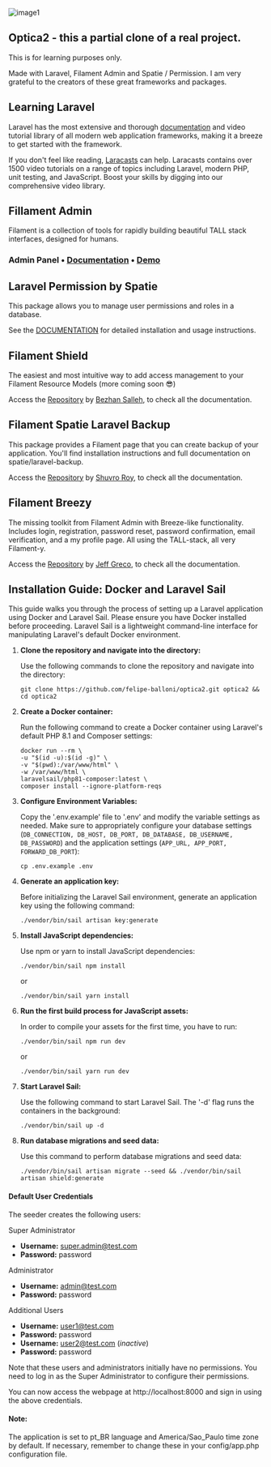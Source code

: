 ![image1](https://user-images.githubusercontent.com/19998735/154263601-ac603d1b-5e4a-4c1b-85d7-1d105e1b8f5f.png)


## Optica2 - this a partial clone of a real project.

This is for learning purposes only.

Made with Laravel, Filament Admin and Spatie / Permission. I am very grateful to the creators of these great frameworks and packages.

## Learning Laravel

Laravel has the most extensive and thorough [documentation](https://laravel.com/docs) and video tutorial library of all modern web application frameworks, making it a breeze to get started with the framework.

If you don't feel like reading, [Laracasts](https://laracasts.com) can help. Laracasts contains over 1500 video tutorials on a range of topics including Laravel, modern PHP, unit testing, and JavaScript. Boost your skills by digging into our comprehensive video library.

## Fillament Admin

Filament is a collection of tools for rapidly building beautiful TALL stack interfaces, designed for humans.

### Admin Panel • [Documentation](https://filamentadmin.com/docs/admin) • [Demo](https://demo.filamentadmin.com)

## Laravel Permission by Spatie

This package allows you to manage user permissions and roles in a database.

See the [DOCUMENTATION](https://docs.spatie.be/laravel-permission/) for detailed installation and usage instructions.

## Filament Shield

The easiest and most intuitive way to add access management to your Filament Resource Models (more coming soon 😎)

Access the [Repository](https://github.com/bezhanSalleh/filament-shield) by [Bezhan Salleh](https://github.com/bezhanSalleh), to check all the documentation.

## Filament Spatie Laravel Backup

This package provides a Filament page that you can create backup of your application. You'll find installation instructions and full documentation on spatie/laravel-backup.

Access the [Repository](https://github.com/shuvroroy/filament-spatie-laravel-backup) by [Shuvro Roy](https://github.com/shuvroroy), to check all the documentation.

## Filament Breezy

The missing toolkit from Filament Admin with Breeze-like functionality. Includes login, registration, password reset, password confirmation, email verification, and a my profile page. All using the TALL-stack, all very Filament-y.

Access the [Repository](https://github.com/jeffgreco13/filament-breezy) by [Jeff Greco](https://github.com/jeffgreco13), to check all the documentation.

## Installation Guide: Docker and Laravel Sail

This guide walks you through the process of setting up a Laravel application using Docker and Laravel Sail. Please ensure you have Docker installed before proceeding. Laravel Sail is a lightweight command-line interface for manipulating Laravel's default Docker environment.

1. **Clone the repository and navigate into the directory:**

   Use the following commands to clone the repository and navigate into the directory:

    ```shell
    git clone https://github.com/felipe-balloni/optica2.git optica2 && cd optica2
    ```

2. **Create a Docker container:**

   Run the following command to create a Docker container using Laravel's default PHP 8.1 and Composer settings:

    ```shell
    docker run --rm \
    -u "$(id -u):$(id -g)" \
    -v "$(pwd):/var/www/html" \
    -w /var/www/html \
    laravelsail/php81-composer:latest \
    composer install --ignore-platform-reqs
    ```

3. **Configure Environment Variables:**

   Copy the '.env.example' file to '.env' and modify the variable settings as needed. Make sure to appropriately configure your database settings (`DB_CONNECTION, DB_HOST, DB_PORT, DB_DATABASE, DB_USERNAME, DB_PASSWORD`) and the application settings (`APP_URL, APP_PORT, FORWARD_DB_PORT`):

    ```shell
    cp .env.example .env
    ```

4. **Generate an application key:**

   Before initializing the Laravel Sail environment, generate an application key using the following command:

    ```shell
    ./vendor/bin/sail artisan key:generate
    ```

5. **Install JavaScript dependencies:**

   Use npm or yarn to install JavaScript dependencies:

    ```shell
    ./vendor/bin/sail npm install
    ```

   or

    ```shell
    ./vendor/bin/sail yarn install
    ```

6. **Run the first build process for JavaScript assets:**

   In order to compile your assets for the first time, you have to run:

    ```shell
    ./vendor/bin/sail npm run dev
    ```

   or

    ```shell
    ./vendor/bin/sail yarn run dev
    ```

7. **Start Laravel Sail:**

   Use the following command to start Laravel Sail. The '-d' flag runs the containers in the background:

    ```shell
    ./vendor/bin/sail up -d
    ```

8. **Run database migrations and seed data:**

   Use this command to perform database migrations and seed data:

    ```shell
    ./vendor/bin/sail artisan migrate --seed && ./vendor/bin/sail artisan shield:generate
    ```

#### Default User Credentials

The seeder creates the following users:

Super Administrator
- **Username:** super.admin@test.com
- **Password:** password

Administrator
- **Username:** admin@test.com
- **Password:** password

Additional Users
- **Username:** user1@test.com
- **Password:** password
- **Username:** user2@test.com (_inactive_)
- **Password:** password

Note that these users and administrators initially have no permissions. You need to log in as the Super Administrator to configure their permissions.

You can now access the webpage at http://localhost:8000 and sign in using the above credentials.

#### Note:
The application is set to pt_BR language and America/Sao_Paulo time zone by default. If necessary, remember to change these in your config/app.php configuration file.
